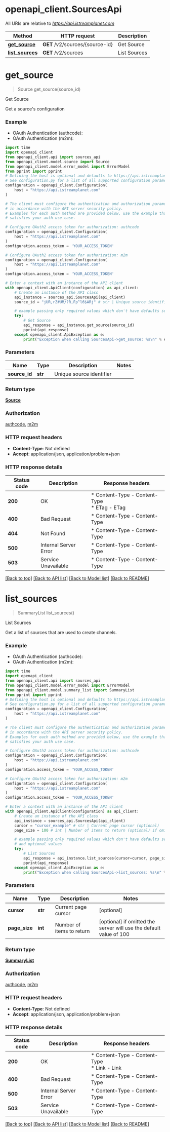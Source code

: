 # openapi_client.SourcesApi

All URIs are relative to *https://api.istreamplanet.com*

Method | HTTP request | Description
------------- | ------------- | -------------
[**get_source**](SourcesApi.md#get_source) | **GET** /v2/sources/{source-id} | Get Source
[**list_sources**](SourcesApi.md#list_sources) | **GET** /v2/sources | List Sources


# **get_source**
> Source get_source(source_id)

Get Source

Get a source's configuration

### Example

* OAuth Authentication (authcode):
* OAuth Authentication (m2m):

```python
import time
import openapi_client
from openapi_client.api import sources_api
from openapi_client.model.source import Source
from openapi_client.model.error_model import ErrorModel
from pprint import pprint
# Defining the host is optional and defaults to https://api.istreamplanet.com
# See configuration.py for a list of all supported configuration parameters.
configuration = openapi_client.Configuration(
    host = "https://api.istreamplanet.com"
)

# The client must configure the authentication and authorization parameters
# in accordance with the API server security policy.
# Examples for each auth method are provided below, use the example that
# satisfies your auth use case.

# Configure OAuth2 access token for authorization: authcode
configuration = openapi_client.Configuration(
    host = "https://api.istreamplanet.com"
)
configuration.access_token = 'YOUR_ACCESS_TOKEN'

# Configure OAuth2 access token for authorization: m2m
configuration = openapi_client.Configuration(
    host = "https://api.istreamplanet.com"
)
configuration.access_token = 'YOUR_ACCESS_TOKEN'

# Enter a context with an instance of the API client
with openapi_client.ApiClient(configuration) as api_client:
    # Create an instance of the API class
    api_instance = sources_api.SourcesApi(api_client)
    source_id = "jUR,rZ#UM/?R,Fp^l6$ARj" # str | Unique source identifier

    # example passing only required values which don't have defaults set
    try:
        # Get Source
        api_response = api_instance.get_source(source_id)
        pprint(api_response)
    except openapi_client.ApiException as e:
        print("Exception when calling SourcesApi->get_source: %s\n" % e)
```


### Parameters

Name | Type | Description  | Notes
------------- | ------------- | ------------- | -------------
 **source_id** | **str**| Unique source identifier |

### Return type

[**Source**](Source.md)

### Authorization

[authcode](../README.md#authcode), [m2m](../README.md#m2m)

### HTTP request headers

 - **Content-Type**: Not defined
 - **Accept**: application/json, application/problem+json


### HTTP response details

| Status code | Description | Response headers |
|-------------|-------------|------------------|
**200** | OK |  * Content-Type - Content-Type <br>  * ETag - ETag <br>  |
**400** | Bad Request |  * Content-Type - Content-Type <br>  |
**404** | Not Found |  * Content-Type - Content-Type <br>  |
**500** | Internal Server Error |  * Content-Type - Content-Type <br>  |
**503** | Service Unavailable |  * Content-Type - Content-Type <br>  |

[[Back to top]](#) [[Back to API list]](../README.md#documentation-for-api-endpoints) [[Back to Model list]](../README.md#documentation-for-models) [[Back to README]](../README.md)

# **list_sources**
> SummaryList list_sources()

List Sources

Get a list of sources that are used to create channels.

### Example

* OAuth Authentication (authcode):
* OAuth Authentication (m2m):

```python
import time
import openapi_client
from openapi_client.api import sources_api
from openapi_client.model.error_model import ErrorModel
from openapi_client.model.summary_list import SummaryList
from pprint import pprint
# Defining the host is optional and defaults to https://api.istreamplanet.com
# See configuration.py for a list of all supported configuration parameters.
configuration = openapi_client.Configuration(
    host = "https://api.istreamplanet.com"
)

# The client must configure the authentication and authorization parameters
# in accordance with the API server security policy.
# Examples for each auth method are provided below, use the example that
# satisfies your auth use case.

# Configure OAuth2 access token for authorization: authcode
configuration = openapi_client.Configuration(
    host = "https://api.istreamplanet.com"
)
configuration.access_token = 'YOUR_ACCESS_TOKEN'

# Configure OAuth2 access token for authorization: m2m
configuration = openapi_client.Configuration(
    host = "https://api.istreamplanet.com"
)
configuration.access_token = 'YOUR_ACCESS_TOKEN'

# Enter a context with an instance of the API client
with openapi_client.ApiClient(configuration) as api_client:
    # Create an instance of the API class
    api_instance = sources_api.SourcesApi(api_client)
    cursor = "cursor_example" # str | Current page cursor (optional)
    page_size = 100 # int | Number of items to return (optional) if omitted the server will use the default value of 100

    # example passing only required values which don't have defaults set
    # and optional values
    try:
        # List Sources
        api_response = api_instance.list_sources(cursor=cursor, page_size=page_size)
        pprint(api_response)
    except openapi_client.ApiException as e:
        print("Exception when calling SourcesApi->list_sources: %s\n" % e)
```


### Parameters

Name | Type | Description  | Notes
------------- | ------------- | ------------- | -------------
 **cursor** | **str**| Current page cursor | [optional]
 **page_size** | **int**| Number of items to return | [optional] if omitted the server will use the default value of 100

### Return type

[**SummaryList**](SummaryList.md)

### Authorization

[authcode](../README.md#authcode), [m2m](../README.md#m2m)

### HTTP request headers

 - **Content-Type**: Not defined
 - **Accept**: application/json, application/problem+json


### HTTP response details

| Status code | Description | Response headers |
|-------------|-------------|------------------|
**200** | OK |  * Content-Type - Content-Type <br>  * Link - Link <br>  |
**400** | Bad Request |  * Content-Type - Content-Type <br>  |
**500** | Internal Server Error |  * Content-Type - Content-Type <br>  |
**503** | Service Unavailable |  * Content-Type - Content-Type <br>  |

[[Back to top]](#) [[Back to API list]](../README.md#documentation-for-api-endpoints) [[Back to Model list]](../README.md#documentation-for-models) [[Back to README]](../README.md)

